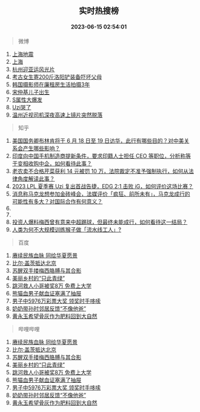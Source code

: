 <div align="center"><h2>实时热搜榜</h2><h4>2023-06-15 02:54:01</h4></div>

> 微博  

1. [上海地震](https://s.weibo.com/weibo?q=%E4%B8%8A%E6%B5%B7%E5%9C%B0%E9%9C%87&t=31&band_rank=1&Refer=top)<br />
2. [上海](https://s.weibo.com/weibo?q=%E4%B8%8A%E6%B5%B7&t=31&band_rank=2&Refer=top)<br />
3. [杭州迎亚运风光片](https://s.weibo.com/weibo?q=%23%E6%9D%AD%E5%B7%9E%E8%BF%8E%E4%BA%9A%E8%BF%90%E9%A3%8E%E5%85%89%E7%89%87%23&t=31&band_rank=3&Refer=top)<br />
4. [考古女生寄200斤洛阳铲装备吓坏父母](https://s.weibo.com/weibo?q=%23%E8%80%83%E5%8F%A4%E5%A5%B3%E7%94%9F%E5%AF%84200%E6%96%A4%E6%B4%9B%E9%98%B3%E9%93%B2%E8%A3%85%E5%A4%87%E5%90%93%E5%9D%8F%E7%88%B6%E6%AF%8D%23&t=31&band_rank=4&Refer=top)<br />
5. [韩国摄影师在廉租房生活拍摄3年](https://s.weibo.com/weibo?q=%E9%9F%A9%E5%9B%BD%E6%91%84%E5%BD%B1%E5%B8%88%E5%9C%A8%E5%BB%89%E7%A7%9F%E6%88%BF%E7%94%9F%E6%B4%BB%E6%8B%8D%E6%91%843%E5%B9%B4&t=31&band_rank=5&Refer=top)<br />
6. [宋仲基儿子出生](https://s.weibo.com/weibo?q=%23%E5%AE%8B%E4%BB%B2%E5%9F%BA%E5%84%BF%E5%AD%90%E5%87%BA%E7%94%9F%23&t=31&band_rank=6&Refer=top)<br />
7. [S属性大爆发](https://s.weibo.com/weibo?q=S%E5%B1%9E%E6%80%A7%E5%A4%A7%E7%88%86%E5%8F%91&t=31&band_rank=7&Refer=top)<br />
8. [Uzi哭了](https://s.weibo.com/weibo?q=Uzi%E5%93%AD%E4%BA%86&t=31&band_rank=8&Refer=top)<br />
9. [温州近视司机深夜高速上镜片突然脱落](https://s.weibo.com/weibo?q=%23%E6%B8%A9%E5%B7%9E%E8%BF%91%E8%A7%86%E5%8F%B8%E6%9C%BA%E6%B7%B1%E5%A4%9C%E9%AB%98%E9%80%9F%E4%B8%8A%E9%95%9C%E7%89%87%E7%AA%81%E7%84%B6%E8%84%B1%E8%90%BD%23&t=31&band_rank=9&Refer=top)<br />

> 知乎  

1. [美国国务卿布林肯将于 6 月 18 日至 19 日访华，此行有哪些目的？对中美关系会产生哪些影响？](https://www.zhihu.com/question/606641194)<br />
2. [印度向中国手机制造商提新条件，要求印籍人士担任 CEO 等职位，分析称等于变相收购中企，如何看待此事？](https://www.zhihu.com/question/606514618)<br />
3. [老农卖不合格芹菜获利 14 元被罚 10 万，法院裁定不准予强制执行，如何从法律角度解读此事？](https://www.zhihu.com/question/606519434)<br />
4. [2023 LPL 夏季赛 Uzi 复出首战告捷，EDG 2:1 击败 iG，如何评价这场比赛？](https://www.zhihu.com/question/606583572)<br />
5. [消息称马克龙想参加金砖峰会，法媒评价「疯狂、前所未有」，马克龙成行的可能性有多大？对国际合作有何意义？](https://www.zhihu.com/question/606517294)<br />
6. []()<br />
7. []()<br />
8. [投资人爆料梅西曾有意来中超踢球，但最终未能成行，如何看待这一结局？](https://www.zhihu.com/question/606640897)<br />
9. [人类为何不大规模训练猴子做「流水线工人」?](https://www.zhihu.com/question/597376599)<br />

> 百度  

1. [赓续民族血脉 同绘华夏愿景](https://www.baidu.com/s?wd=%E8%B5%93%E7%BB%AD%E6%B0%91%E6%97%8F%E8%A1%80%E8%84%89+%E5%90%8C%E7%BB%98%E5%8D%8E%E5%A4%8F%E6%84%BF%E6%99%AF&sa=fyb_news&rsv_dl=fyb_news)<br />
2. [比尔·盖茨抵达北京](https://www.baidu.com/s?wd=%E6%AF%94%E5%B0%94%C2%B7%E7%9B%96%E8%8C%A8%E6%8A%B5%E8%BE%BE%E5%8C%97%E4%BA%AC&sa=fyb_news&rsv_dl=fyb_news)<br />
3. [苏醒双手搂梅西胳膊与其合影](https://www.baidu.com/s?wd=%E8%8B%8F%E9%86%92%E5%8F%8C%E6%89%8B%E6%90%82%E6%A2%85%E8%A5%BF%E8%83%B3%E8%86%8A%E4%B8%8E%E5%85%B6%E5%90%88%E5%BD%B1&sa=fyb_news&rsv_dl=fyb_news)<br />
4. [美丽乡村的“只此青绿”](https://www.baidu.com/s?wd=%E7%BE%8E%E4%B8%BD%E4%B9%A1%E6%9D%91%E7%9A%84%E2%80%9C%E5%8F%AA%E6%AD%A4%E9%9D%92%E7%BB%BF%E2%80%9D&sa=fyb_news&rsv_dl=fyb_news)<br />
5. [跳河救人小哥被奖8万 免费上大学](https://www.baidu.com/s?wd=%E8%B7%B3%E6%B2%B3%E6%95%91%E4%BA%BA%E5%B0%8F%E5%93%A5%E8%A2%AB%E5%A5%968%E4%B8%87+%E5%85%8D%E8%B4%B9%E4%B8%8A%E5%A4%A7%E5%AD%A6&sa=fyb_news&rsv_dl=fyb_news)<br />
6. [熊猫血男子献血证塞满了抽屉](https://www.baidu.com/s?wd=%E7%86%8A%E7%8C%AB%E8%A1%80%E7%94%B7%E5%AD%90%E7%8C%AE%E8%A1%80%E8%AF%81%E5%A1%9E%E6%BB%A1%E4%BA%86%E6%8A%BD%E5%B1%89&sa=fyb_news&rsv_dl=fyb_news)<br />
7. [男子中5976万彩票大奖 领奖时手哆嗦](https://www.baidu.com/s?wd=%E7%94%B7%E5%AD%90%E4%B8%AD5976%E4%B8%87%E5%BD%A9%E7%A5%A8%E5%A4%A7%E5%A5%96+%E9%A2%86%E5%A5%96%E6%97%B6%E6%89%8B%E5%93%86%E5%97%A6&sa=fyb_news&rsv_dl=fyb_news)<br />
8. [奶奶带孙时邻居反馈“不像他爸”](https://www.baidu.com/s?wd=%E5%A5%B6%E5%A5%B6%E5%B8%A6%E5%AD%99%E6%97%B6%E9%82%BB%E5%B1%85%E5%8F%8D%E9%A6%88%E2%80%9C%E4%B8%8D%E5%83%8F%E4%BB%96%E7%88%B8%E2%80%9D&sa=fyb_news&rsv_dl=fyb_news)<br />
9. [黄永玉希望骨灰作为肥料回到大自然](https://www.baidu.com/s?wd=%E9%BB%84%E6%B0%B8%E7%8E%89%E5%B8%8C%E6%9C%9B%E9%AA%A8%E7%81%B0%E4%BD%9C%E4%B8%BA%E8%82%A5%E6%96%99%E5%9B%9E%E5%88%B0%E5%A4%A7%E8%87%AA%E7%84%B6&sa=fyb_news&rsv_dl=fyb_news)<br />

> 哔哩哔哩  

1. [赓续民族血脉 同绘华夏愿景](https://www.baidu.com/s?wd=%E8%B5%93%E7%BB%AD%E6%B0%91%E6%97%8F%E8%A1%80%E8%84%89+%E5%90%8C%E7%BB%98%E5%8D%8E%E5%A4%8F%E6%84%BF%E6%99%AF&sa=fyb_news&rsv_dl=fyb_news)<br />
2. [比尔·盖茨抵达北京](https://www.baidu.com/s?wd=%E6%AF%94%E5%B0%94%C2%B7%E7%9B%96%E8%8C%A8%E6%8A%B5%E8%BE%BE%E5%8C%97%E4%BA%AC&sa=fyb_news&rsv_dl=fyb_news)<br />
3. [苏醒双手搂梅西胳膊与其合影](https://www.baidu.com/s?wd=%E8%8B%8F%E9%86%92%E5%8F%8C%E6%89%8B%E6%90%82%E6%A2%85%E8%A5%BF%E8%83%B3%E8%86%8A%E4%B8%8E%E5%85%B6%E5%90%88%E5%BD%B1&sa=fyb_news&rsv_dl=fyb_news)<br />
4. [美丽乡村的“只此青绿”](https://www.baidu.com/s?wd=%E7%BE%8E%E4%B8%BD%E4%B9%A1%E6%9D%91%E7%9A%84%E2%80%9C%E5%8F%AA%E6%AD%A4%E9%9D%92%E7%BB%BF%E2%80%9D&sa=fyb_news&rsv_dl=fyb_news)<br />
5. [跳河救人小哥被奖8万 免费上大学](https://www.baidu.com/s?wd=%E8%B7%B3%E6%B2%B3%E6%95%91%E4%BA%BA%E5%B0%8F%E5%93%A5%E8%A2%AB%E5%A5%968%E4%B8%87+%E5%85%8D%E8%B4%B9%E4%B8%8A%E5%A4%A7%E5%AD%A6&sa=fyb_news&rsv_dl=fyb_news)<br />
6. [熊猫血男子献血证塞满了抽屉](https://www.baidu.com/s?wd=%E7%86%8A%E7%8C%AB%E8%A1%80%E7%94%B7%E5%AD%90%E7%8C%AE%E8%A1%80%E8%AF%81%E5%A1%9E%E6%BB%A1%E4%BA%86%E6%8A%BD%E5%B1%89&sa=fyb_news&rsv_dl=fyb_news)<br />
7. [男子中5976万彩票大奖 领奖时手哆嗦](https://www.baidu.com/s?wd=%E7%94%B7%E5%AD%90%E4%B8%AD5976%E4%B8%87%E5%BD%A9%E7%A5%A8%E5%A4%A7%E5%A5%96+%E9%A2%86%E5%A5%96%E6%97%B6%E6%89%8B%E5%93%86%E5%97%A6&sa=fyb_news&rsv_dl=fyb_news)<br />
8. [奶奶带孙时邻居反馈“不像他爸”](https://www.baidu.com/s?wd=%E5%A5%B6%E5%A5%B6%E5%B8%A6%E5%AD%99%E6%97%B6%E9%82%BB%E5%B1%85%E5%8F%8D%E9%A6%88%E2%80%9C%E4%B8%8D%E5%83%8F%E4%BB%96%E7%88%B8%E2%80%9D&sa=fyb_news&rsv_dl=fyb_news)<br />
9. [黄永玉希望骨灰作为肥料回到大自然](https://www.baidu.com/s?wd=%E9%BB%84%E6%B0%B8%E7%8E%89%E5%B8%8C%E6%9C%9B%E9%AA%A8%E7%81%B0%E4%BD%9C%E4%B8%BA%E8%82%A5%E6%96%99%E5%9B%9E%E5%88%B0%E5%A4%A7%E8%87%AA%E7%84%B6&sa=fyb_news&rsv_dl=fyb_news)<br />
